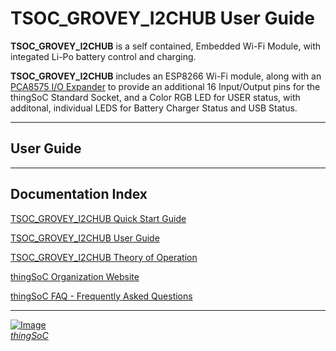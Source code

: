 # TSOC_GROVEY_I2CHUB User Guide

**TSOC_GROVEY_I2CHUB** is a self contained, Embedded Wi-Fi Module, with integated Li-Po battery control and charging.

**TSOC_GROVEY_I2CHUB** includes an ESP8266 Wi-Fi module, 
along with an [PCA8575 I/O Expander](http://www.nxp.com/documents/data_sheet/PCA8575.pdf) 
to provide an additional 16 Input/Output pins for the thingSoC Standard Socket,
and a Color RGB LED for USER status, with additonal, individual LEDS for Battery Charger Status and USB Status.

---------------------------------------

## User Guide <a name="userguide_index"/>


---------------------------------------

## Documentation Index <a name="documentation_index"/>

[TSOC_GROVEY_I2CHUB Quick Start Guide](https://github.com/thingSoC/TSOC_GROVEY_I2CHUB/blob/master/TSOC_GROVEY_I2CHUB/docs/QuickStart.md)

[TSOC_GROVEY_I2CHUB User Guide](https://github.com/thingSoC/TSOC_GROVEY_I2CHUB/blob/master/TSOC_GROVEY_I2CHUB/docs/UserGuide.md)

[TSOC_GROVEY_I2CHUB Theory of Operation](https://github.com/thingSoC/TSOC_GROVEY_I2CHUB/blob/master/TSOC_GROVEY_I2CHUB/docs/TheoryOfOperation.md)

[thingSoC Organization Website](http://thingSoC.github.io)

[thingSoC FAQ - Frequently Asked Questions](http://thingsoc.github.io/support/faq.html)

---------------------------------------

[![Image](http://thingsoc.github.io/img/projects/thingSoC/thingSoC_thumb.png?raw=true)  
*thingSoC*](http://thingsoc.github.io) 
